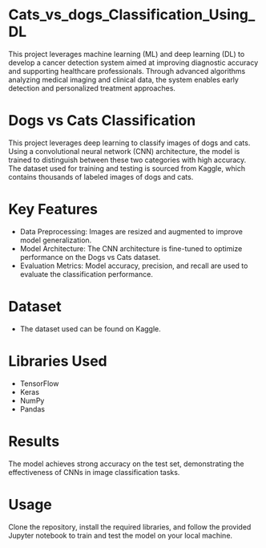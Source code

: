 # Cats_vs_dogs_Classification_Using_DL
This project leverages machine learning (ML) and deep learning (DL) to develop a cancer detection system aimed at improving diagnostic accuracy and supporting healthcare professionals. Through advanced algorithms analyzing medical imaging and clinical data, the system enables early detection and personalized treatment approaches.
# Dogs vs Cats Classification
This project leverages deep learning to classify images of dogs and cats. Using a convolutional neural network (CNN) architecture, the model is trained to distinguish between these two categories with high accuracy. The dataset used for training and testing is sourced from Kaggle, which contains thousands of labeled images of dogs and cats.

# Key Features
* Data Preprocessing: Images are resized and augmented to improve model generalization.
* Model Architecture: The CNN architecture is fine-tuned to optimize performance on the Dogs vs Cats dataset.
* Evaluation Metrics: Model accuracy, precision, and recall are used to evaluate the classification performance.
# Dataset
* The dataset used can be found on Kaggle.

# Libraries Used
* TensorFlow
* Keras
* NumPy
* Pandas
# Results
The model achieves strong accuracy on the test set, demonstrating the effectiveness of CNNs in image classification tasks.

# Usage
Clone the repository, install the required libraries, and follow the provided Jupyter notebook to train and test the model on your local machine.

